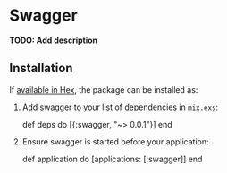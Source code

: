 # Swagger

**TODO: Add description**

## Installation

If [available in Hex](https://hex.pm/docs/publish), the package can be installed as:

  1. Add swagger to your list of dependencies in `mix.exs`:

        def deps do
          [{:swagger, "~> 0.0.1"}]
        end

  2. Ensure swagger is started before your application:

        def application do
          [applications: [:swagger]]
        end
